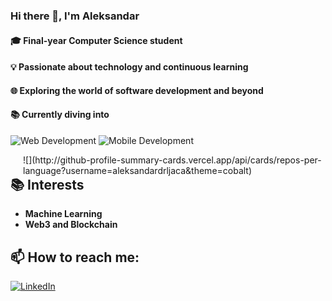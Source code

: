 ### Hi there 👋, I'm Aleksandar

#### 🎓 Final-year Computer Science student

#### 💡 Passionate about technology and continuous learning

#### 🌐 Exploring the world of software development and beyond

#### 📚 Currently diving into 
<p>
  <img src="https://img.shields.io/badge/Web%20Development-yellow?style=for-the-badge" alt="Web Development"/>
  <img src="https://img.shields.io/badge/Mobile%20Development-green?style=for-the-badge" alt="Mobile Development"/>
</p>
<div style="float: right; margin-left: 20px;">
  ![](http://github-profile-summary-cards.vercel.app/api/cards/repos-per-language?username=aleksandardrljaca&theme=cobalt) 
</div>





## 📚 Interests
- **Machine Learning**
- **Web3 and Blockchain**

## 📫 How to reach me:
<a href="https://www.linkedin.com/in/aleksandardrljaca"><img src="https://img.shields.io/badge/LinkedIn%20-blue?style=for-the-badge" alt="LinkedIn"/></a>

